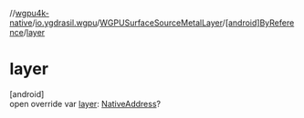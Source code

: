 //[wgpu4k-native](../../../../index.md)/[io.ygdrasil.wgpu](../../index.md)/[WGPUSurfaceSourceMetalLayer](../index.md)/[[android]ByReference](index.md)/[layer](layer.md)

# layer

[android]\
open override var [layer](layer.md): [NativeAddress](../../../ffi/-native-address/index.md)?